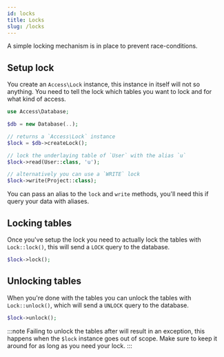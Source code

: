 ```yaml
---
id: locks
title: Locks
slug: /locks
---
```


A simple locking mechanism is in place to prevent race-conditions.

## Setup lock

You create an `Access\Lock` instance, this instance in itself will not so
anything. You need to tell the lock which tables you want to lock and for what
kind of access.

```php title="Setup lock"
use Access\Database;

$db = new Database(..);

// returns a `Access\Lock` instance
$lock = $db->createLock();

// lock the underlaying table of `User` with the alias `u`
$lock->read(User::class, 'u');

// alternatively you can use a `WRITE` lock
$lock->write(Project::class);
```

You can pass an alias to the `lock` and `write` methods, you'll need this if
query your data with aliases.

## Locking tables

Once you've setup the lock you need to actually lock the tables with
`Lock::lock()`, this will send a `LOCK` query to the database.

```php title="Locking the tables"
$lock->lock();
```

## Unlocking tables

When you're done with the tables you can unlock the tables with
`Lock::unlock()`, which will send a `UNLOCK` query to the database.

```php title="Unlocking the tables"
$lock->unlock();
```

:::note
Failing to unlock the tables after will result in an exception, this happens
when the `$lock` instance goes out of scope. Make sure to keep it around for as
long as you need your lock.
:::
